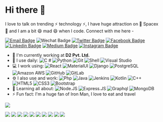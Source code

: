 # Hi there 👋

I love to talk on trending ⚡ technology ⚡, I have huge attraction on 🔭 Spacex 🔭 and I am a bit 😄 mad 😄 when I code. Connect with me here -

[![Email Badge](https://img.shields.io/badge/-2661331944@qq.com-c14438?style=plastic&logo=Email&logoColor=white&link=mailto:2661331944@qq.com)](mailto:2661331944@qq.com)
![Wechat Badge](https://img.shields.io/badge/Jqtdwx-blasck?style=plastic&logo=Wechat&logoColor=white)
[![Twitter Badge](https://img.shields.io/badge/-moshfiqrony-blue?style=plastic&logo=Twitter&logoColor=white&link=https://twitter.com/moshfiqrony/)](https://twitter.com/moshfiqrony/)
[![Facebook Badge](https://img.shields.io/badge/-moshfiqrony-blue?style=plastic&logo=Facebook&logoColor=white&link=https://www.facebook.com/in/moshfiqrony/)](https://www.facebook.com/in/moshfiqrony/)
[![Linkedin Badge](https://img.shields.io/badge/-moshfiqrony-blue?style=plastic&logo=Linkedin&logoColor=white&link=https://www.linkedin.com/in/moshfiqrony/)](https://www.linkedin.com/in/moshfiqrony/)
[![Medium Badge](https://img.shields.io/badge/-@moshfiqrony-black?style=plastic&labelColor=000000&logo=Medium&link=https://medium.com/@moshfiqrony/)](https://medium.com/@moshfiqrony)
[![Instagram Badge](https://img.shields.io/badge/-moshfiqrony-purple?style=plastic&logo=instagram&logoColor=white&link=https://instagram.com/moshfiqrony/)](https://instagram.com/moshfiqrony)

- 🏢 I'm currently working at **D2 Pvt. Ltd.**
- 🚀 I use daily:
  ![C #](https://img.shields.io/badge/C%20Sharp-black?style=plastic&logo=c-sharp)
  ![Python](https://img.shields.io/badge/-Python-8fcfd1?style=plastic&logo=Python)
  ![Git](https://img.shields.io/badge/-Git-black?style=plastic&logo=git)
  ![Shell](https://img.shields.io/badge/-Shell-blasck?style=plastic&logo=Shell)
  ![Visual Studio](https://img.shields.io/badge/Visual%20Studio-007ACC?style=plastic&logo=visual-studio)
- 💻 I work using:
  ![React](https://img.shields.io/badge/-React-3b2e5a?style=plastic&logo=react)
  ![MaterialUI](https://img.shields.io/badge/-MatrialUI-0081CB?style=plastic&logo=material-UI)
  ![Django](https://img.shields.io/badge/-Django-092E20?style=plastic&logo=Django)
  ![PostgreSQL](https://img.shields.io/badge/-PostgreSQL-336791?style=plastic&logo=postgresql)
  ![Amazon AWS](https://img.shields.io/badge/Amazon%20AWS-232F3E?style=plastic&logo=amazon-aws)
  ![GitHub](https://img.shields.io/badge/-GitHub-181717?style=plastic&logo=github)
  ![GitLab](https://img.shields.io/badge/-GitLab-FCA121?style=plastic&logo=gitlab)
- ⚙️ I also use and work: ![Php](https://img.shields.io/badge/-php-394989?style=plastic&logo=php) ![Java](https://img.shields.io/badge/java-3f4441?style=plastic&logo=java) ![Jenkins](https://img.shields.io/badge/-Jenkins-black?style=plastic&logo=Jenkins) ![Kotlin](https://img.shields.io/badge/-kotlin-006a71?style=plastic&logo=kotlin) ![C++](https://img.shields.io/badge/-C++-00599C?style=plastic&logo=c)
  ![HTML5](https://img.shields.io/badge/-HTML5-E34F26?style=plastic&logo=html5&logoColor=white)
  ![CSS3](https://img.shields.io/badge/-CSS3-1572B6?style=plastic&logo=css3)
  ![Bootstrap](https://img.shields.io/badge/-Bootstrap-563D7C?style=plastic&logo=bootstrap)
- 🌱 Learning all about:
  ![Node.JS](https://img.shields.io/badge/-Node.JS-black?style=plastic&logo=Node.js) ![Express.JS](https://img.shields.io/badge/-Express.JS-c7b198?style=plastic&logo=Express.JS) ![Graphql](https://img.shields.io/badge/-Graphql-E10098?style=plastic&logo=Graphql)
  ![MongoDB](https://img.shields.io/badge/-MongoDB-black?style=plastic&logo=mongodb)
- ⚡️ Fun fact: I'm a huge fan of Iron Man, I love to eat and travel

![](https://github-readme-stats.vercel.app/api?username=SktCodeMan&theme=dark&show_icons=true)

![](https://img.shields.io/badge/Iphone-292e33?style=flat-square&logo=apple&logoColor=ffffff)
[![](https://img.shields.io/badge/Dell%20Inspiron-3f4441?style=flat-square&logo=Dell&logoColor=ffffff)](https://www.apple.com/)
![](https://img.shields.io/badge/Visual%20Studio-007396?style=flat-square&logo=visual-studio&logoColor=ffffff)
![](https://img.shields.io/badge/Unity-007396?style=flat-square&logo=unity&logoColor=ffffff)
![](https://img.shields.io/badge/Unreal-007396?style=flat-square&logo=Unreal-Engine&logoColor=ffffff)
![](https://img.shields.io/badge/C%20Sharp-007396?style=flat-square&logo=c-sharp&logoColor=ffffff)
![](https://img.shields.io/badge/C/C++-007396?style=flat-square&logo=C&logoColor=ffffff)
![](https://img.shields.io/badge/-Nintendo%20Switch-e60012?style=flat-square&logo=nintendo%20switch&logoColor=ffffff)
[![](https://img.shields.io/badge/Steam-171a21?style=flat-square&logo=steam&logoColor=ffffff)](https://steamcommunity.com/id/antzuhl)
![](https://img.shields.io/badge/-We%20Game-e60012?style=flat-square&logo=we-game&logoColor=ffffff)
